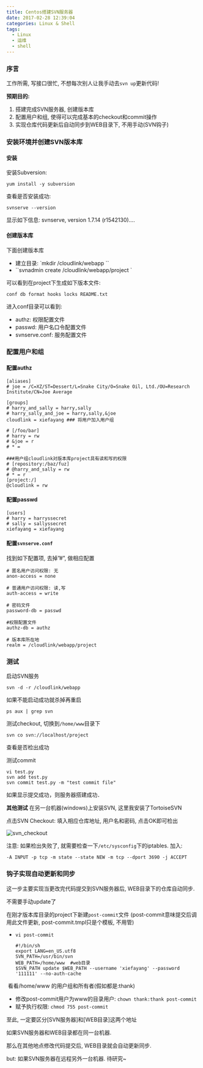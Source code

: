 ```yaml
---
title: Centos搭建SVN服务器
date: 2017-02-28 12:39:04
categories: Linux & Shell
tags:
  - Linux
  - 运维
  - shell
---
```




### 序言
工作所需, 写接口很忙, 不想每次别人让我手动去`svn up`更新代码!

<!-- more -->

**预期目的:**

1. 搭建完成SVN服务器, 创建版本库
2. 配置用户和组, 使得可以完成基本的checkout和commit操作
3. 实现仓库代码更新后自动同步到WEB目录下, 不用手动(SVN钩子)



### 安装环境并创建SVN版本库

#### 安装

安装Subversion:

```shell
yum install -y subversion
```

查看是否安装成功:

```shell
svnserve --version
```

显示如下信息: svnserve, version 1.7.14 (r1542130)….

#### 创建版本库

下面创建版本库 

- 建立目录: `mkdir /cloudlink/webapp ``
-  ``svnadmin create /cloudlink/webapp/project `

可以看到在project下生成如下版本文件:

```
conf db format hooks locks README.txt
```

进入conf目录可以看到: 

- authz: 权限配置文件
- passwd: 用户名口令配置文件
- svnserve.conf: 服务配置文件



### 配置用户和组

#### 配置authz

```
[aliases]
# joe = /C=XZ/ST=Dessert/L=Snake City/O=Snake Oil, Ltd./OU=Research Institute/CN=Joe Average

[groups]
# harry_and_sally = harry,sally
# harry_sally_and_joe = harry,sally,&joe
cloudlink = xiefayang ### 将用户加入用户组

# [/foo/bar]
# harry = rw
# &joe = r
# * =

###用户组cloudlink对版本库project具有读和写的权限
# [repository:/baz/fuz]    
# @harry_and_sally = rw
# * = r
[project:/]
@cloudlink = rw
```

#### 配置passwd

```
[users]
# harry = harryssecret
# sally = sallyssecret
xiefayang = xiefayang
```



#### 配置`svnserve.conf`

找到如下配置项, 去掉”#”, 做相应配置

```
# 匿名用户访问权限: 无
anon-access = none

# 普通用户访问权限: 读,写
auth-access = write

# 密码文件
password-db = passwd

#权限配置文件
authz-db = authz

# 版本库所在地
realm = /cloudlink/webapp/project
```



### 测试

启动SVN服务

```shell
svn -d -r /cloudlink/webapp
```

如果不能启动成功就杀掉再重启

```shell
ps aux | grep svn
```

测试checkout, 切换到`/home/www`目录下

```shell
svn co svn://localhost/project
```

查看是否检出成功

测试commit

```shell
vi test.py
svn add test.py
svn commit test.py -m "test commit file"
```

如果显示提交成功，则服务器搭建成功．

**其他测试**
在另一台机器(windows)上安装SVN, 这里我安装了TortoiseSVN

点击SVN Checkout: 填入相应仓库地址, 用户名和密码, 点击OK即可检出

![svn_checkout](https://blog-md-pic-1259135436.cos.ap-chengdu.myqcloud.com/%E5%85%B6%E5%AE%83/svn_checkout.png)

注意: 如果检出失败了, 就需要检查一下`/etc/sysconfig`下的iptables. 加入:

```shell
-A INPUT -p tcp -m state --state NEW -m tcp --dport 3690 -j ACCEPT
```



### 钩子实现自动更新和同步

这一步主要实现当更改完代码提交到SVN服务器后, WEB目录下的仓库自动同步.

不需要手动update了

在刚才版本库目录的project下新建`post-commit`文件
(post-commit意味提交后调用此文件更新, post-commit.tmpl只是个模板, 不用管)

- `vi post-commit`

  ```shell
  #!/bin/sh
  export LANG=en_US.utf8
  SVN_PATH=/usr/bin/svn   
  WEB_PATH=/home/www  #web目录
  $SVN_PATH update $WEB_PATH --username 'xiefayang' --password '111111' --no-auth-cache
  ```

​        看看/home/www 的用户组和所有者(假如都是:thank)

- 修改post-commit用户为www的目录用户: `chown thank:thank post-commit`
- 赋予执行权限: `chmod 755 post-commit`

至此, 一定要区分[SVN服务器]和[WEB目录]这两个地址

如果SVN服务器和WEB目录都在同一台机器.

那么在其他地点修改代码提交后, WEB目录就会自动更新同步.

but: 如果SVN服务器在远程另外一台机器. 待研究~